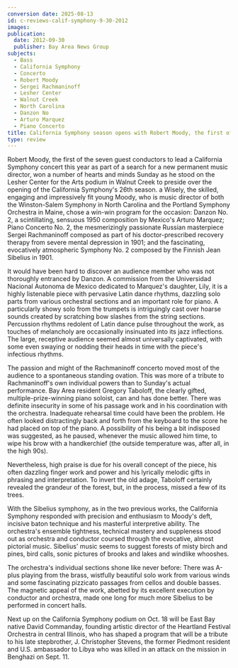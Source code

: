 ```yaml
---
conversion date: 2025-08-13
id: c-reviews-calif-symphony-9-30-2012
images:
publication:
  date: 2012-09-30
  publisher: Bay Area News Group
subjects:
  - Bass
  - California Symphony
  - Concerto
  - Robert Moody
  - Sergei Rachmaninoff
  - Lesher Center
  - Walnut Creek
  - North Carolina
  - Danzon No
  - Arturo Marquez
  - Piano Concerto
title: California Symphony season opens with Robert Moody, the first of seven conductors auditioning for permanent post of music director
type: review
---
```


Robert Moody, the first of the seven guest conductors to lead a California Symphony concert this year as part of a search for a new permanent music director, won a number of hearts and minds Sunday as he stood on the Lesher Center for the Arts podium in Walnut Creek to preside over the opening of the California Symphony's 26th season.
a
Wisely, the skilled, engaging and impressively fit young Moody, who is music director of both the Winston-Salem Symphony in North Carolina and the Portland Symphony Orchestra in Maine, chose a win-win program for the occasion: Danzon No. 2, a scintillating, sensuous 1950 composition by Mexico's Arturo Marquez; Piano Concerto No. 2, the mesmerizingly passionate Russian masterpiece Sergei Rachmaninoff composed as part of his doctor-prescribed recovery therapy from severe mental depression in 1901; and the fascinating, evocatively atmospheric Symphony No. 2 composed by the Finnish Jean Sibelius in 1901.

It would have been hard to discover an audience member who was not thoroughly entranced by Danzon. A commission from the Universidad Nacional Autonoma de Mexico dedicated to Marquez's daughter, Lily, it is a highly listenable piece with pervasive Latin dance rhythms, dazzling solo parts from various orchestral sections and an important role for piano. A particularly showy solo from the trumpets is intriguingly cast over hoarse sounds created by scratching bow slashes from the string sections. Percussion rhythms redolent of Latin dance pulse throughout the work, as touches of melancholy are occasionally insinuated into its jazz inflections. The large, receptive audience seemed almost universally captivated, with some even swaying or nodding their heads in time with the piece's infectious rhythms.

The passion and might of the Rachmaninoff concerto moved most of the audience to a spontaneous standing ovation. This was more of a tribute to Rachmaninoff's own individual powers than to Sunday's actual performance. Bay Area resident Gregory Taboloff, the clearly gifted, multiple-prize-winning piano soloist, can and has done better. There was definite insecurity in some of his passage work and in his coordination with the orchestra. Inadequate rehearsal time could have been the problem. He often looked distractingly back and forth from the keyboard to the score he had placed on top of the piano. A possibility of his being a bit indisposed was suggested, as he paused, whenever the music allowed him time, to wipe his brow with a handkerchief (the outside temperature was, after all, in the high 90s).

Nevertheless, high praise is due for his overall concept of the piece, his often dazzling finger work and power and his lyrically melodic gifts in phrasing and interpretation. To invert the old adage, Taboloff certainly revealed the grandeur of the forest, but, in the process, missed a few of its trees.

With the Sibelius symphony, as in the two previous works, the California Symphony responded with precision and enthusiasm to Moody's deft, incisive baton technique and his masterful interpretive ability. The orchestra's ensemble tightness, technical mastery and suppleness stood out as orchestra and conductor coursed through the evocative, almost pictorial music. Sibelius' music seems to suggest forests of misty birch and pines, bird calls, sonic pictures of brooks and lakes and windlike whooshes.

The orchestra's individual sections shone like never before: There was A-plus playing from the brass, wistfully beautiful solo work from various winds and some fascinating pizzicato passages from cellos and double basses. The magnetic appeal of the work, abetted by its excellent execution by conductor and orchestra, made one long for much more Sibelius to be performed in concert halls.

Next up on the California Symphony podium on Oct. 18 will be East Bay native David Commanday, founding artistic director of the Heartland Festival Orchestra in central Illinois, who has shaped a program that will be a tribute to his late stepbrother, J. Christopher Stevens, the former Piedmont resident and U.S. ambassador to Libya who was killed in an attack on the mission in Benghazi on Sept. 11.


